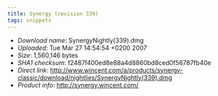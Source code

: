 ```yaml
---
title: Synergy (revision 339)
tags: snippets
---
```


-   _Download name_: SynergyNightly(339).dmg
-   _Uploaded_: Tue Mar 27 14:54:54 +0200 2007
-   _Size_: 1,560,146 bytes
-   _SHA1 checksum_: f2487f400ed8e88a4d8860bd8ced0f56787fb40e
-   _Direct link_: <http://www.wincent.com/a/products/synergy-classic/download/nightlies/SynergyNightly(339).dmg>
-   _Product info_: <http://synergy.wincent.com/>
